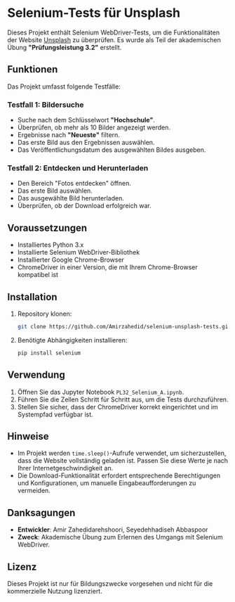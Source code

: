 # Selenium-Tests für Unsplash

Dieses Projekt enthält Selenium WebDriver-Tests, um die Funktionalitäten der Website [Unsplash](https://unsplash.com/de) zu überprüfen. Es wurde als Teil der akademischen Übung **"Prüfungsleistung 3.2"** erstellt.

## Funktionen

Das Projekt umfasst folgende Testfälle:

### Testfall 1: Bildersuche
- Suche nach dem Schlüsselwort **"Hochschule"**.
- Überprüfen, ob mehr als 10 Bilder angezeigt werden.
- Ergebnisse nach **"Neueste"** filtern.
- Das erste Bild aus den Ergebnissen auswählen.
- Das Veröffentlichungsdatum des ausgewählten Bildes ausgeben.

### Testfall 2: Entdecken und Herunterladen
- Den Bereich "Fotos entdecken" öffnen.
- Das erste Bild auswählen.
- Das ausgewählte Bild herunterladen.
- Überprüfen, ob der Download erfolgreich war.

## Voraussetzungen

- Installiertes Python 3.x
- Installierte Selenium WebDriver-Bibliothek
- Installierter Google Chrome-Browser
- ChromeDriver in einer Version, die mit Ihrem Chrome-Browser kompatibel ist

## Installation

1. Repository klonen:
   ```bash
   git clone https://github.com/Amirzahedid/selenium-unsplash-tests.git
   ```
2. Benötigte Abhängigkeiten installieren:
   ```bash
   pip install selenium
   ```

## Verwendung

1. Öffnen Sie das Jupyter Notebook `PL32_Selenium_A.ipynb`.
2. Führen Sie die Zellen Schritt für Schritt aus, um die Tests durchzuführen.
3. Stellen Sie sicher, dass der ChromeDriver korrekt eingerichtet und im Systempfad verfügbar ist.

## Hinweise

- Im Projekt werden `time.sleep()`-Aufrufe verwendet, um sicherzustellen, dass die Website vollständig geladen ist. Passen Sie diese Werte je nach Ihrer Internetgeschwindigkeit an.
- Die Download-Funktionalität erfordert entsprechende Berechtigungen und Konfigurationen, um manuelle Eingabeaufforderungen zu vermeiden.

## Danksagungen

- **Entwickler**: Amir Zahedidarehshoori, Seyedehhadiseh Abbaspoor
- **Zweck**: Akademische Übung zum Erlernen des Umgangs mit Selenium WebDriver.

## Lizenz

Dieses Projekt ist nur für Bildungszwecke vorgesehen und nicht für die kommerzielle Nutzung lizenziert.

